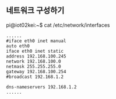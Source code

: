 ## 네트워크 구성하기  

pi@iot02kei:~$ cat /etc/network/interfaces
~~~
......
#iface eth0 inet manual
auto eth0
iface eth0 inet static
address 192.168.100.245
network 192.168.100.0
netmask 255.255.255.0
gateway 192.168.100.254
#broadcast 192.168.1.2

dns-nameservers 192.168.1.2
......
~~~
